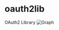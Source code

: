 # oauth2lib
OAuth2 Library
![Graph](https://cdn.rawgit.com/sivachinnayan/oauth2lib/master/OauthV2.svg)
